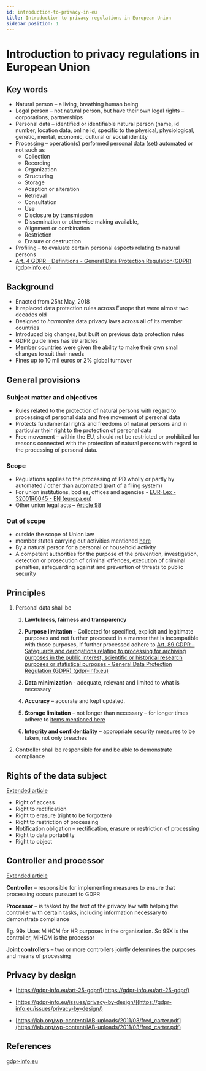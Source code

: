 ```yaml
---
id: introduction-to-privacy-in-eu
title: Introduction to privacy regulations in European Union
sidebar_position: 1
---
```


# Introduction to privacy regulations in European Union

## Key words

  - Natural person – a living, breathing human being
  - Legal person – not natural person, but have their own legal rights –
    corporations, partnerships
  - Personal data – identified or identifiable natural person (name, id
    number, location data, online id, specific to the physical,
    physiological, genetic, mental, economic, cultural or social
    identity
  - Processing – operation(s) performed personal data (set) automated or
    not such as
      - Collection
      - Recording
      - Organization
      - Structuring
      - Storage
      - Adaption or alteration
      - Retrieval
      - Consultation
      - Use
      - Disclosure by transmission
      - Dissemination or otherwise making available,
      - Alignment or combination
      - Restriction
      - Erasure or destruction
  - Profiling – to evaluate certain personal aspects relating to natural persons
  - [Art. 4 GDPR – Definitions - General Data Protection Regulation(GDPR) (gdpr-info.eu)](https://gdpr-info.eu/art-4-gdpr/)

## Background

  - Enacted from 25ht May, 2018
  - It replaced data protection rules across Europe that were almost two
    decades old
  - Designed to *harmonize* data privacy laws across all of its member
    countries
  - Introduced big changes, but built on previous data protection rules
  - GDPR guide lines has 99 articles
  - Member countries were given the ability to make their own small
    changes to suit their needs
  - Fines up to 10 mil euros or 2% global turnover

## General provisions

### Subject matter and objectives

  - Rules related to the protection of natural persons with regard to
    processing of personal data and free movement of personal data
  - Protects fundamental rights and freedoms of natural persons and in
    particular their right to the protection of personal data
  - Free movement – within the EU, should not be restricted or
    prohibited for reasons connected with the protection of natural
    persons with regard to the processing of personal data.

### Scope

  - Regulations applies to the processing of PD wholly or partly by
    automated / other than automated (part of a filing system)
  - For union institutions, bodies, offices and agencies - [EUR-Lex - 32001R0045 - EN (europa.eu)](https://eur-lex.europa.eu/legal-content/EN/TXT/HTML/?uri=CELEX:32001R0045)
  - Other union legal acts – [Article 98](https://gdpr-info.eu/art-98-gdpr/)

### Out of scope

  - outside the scope of Union law
  - member states carrying out activities mentioned [here](http://eur-lex.europa.eu/legal-content/EN/TXT/HTML/?uri=CELEX:12012M/TXT)
  - By a natural person for a personal or household activity
  - A competent authorities for the purpose of the prevention,
    investigation, detection or prosecution of criminal offences,
    execution of criminal penalties, safeguarding against and prevention
    of threats to public security

## Principles

1.  Personal data shall be
    
    1.  **Lawfulness, fairness and transparency**
    
    2.  **Purpose limitation** - Collected for specified, explicit and
        legitimate purposes and not further processed in a manner that
        is incompatible with those purposes, If further processed adhere
        to [Art. 89 GDPR – Safeguards and derogations relating to processing for archiving purposes in the public interest, scientific or historical research purposes or statistical purposes - General Data Protection Regulation (GDPR) (gdpr-info.eu)](https://gdpr-info.eu/art-89-gdpr/)
    
    3.  **Data minimization** - adequate, relevant and limited to what
        is necessary
    
    4.  **Accuracy** – accurate and kept updated.
    
    5.  **Storage limitation** – not longer than necessary – for longer
        times adhere to [items mentioned here](https://gdpr-info.eu/art-89-gdpr/)
    
    6.  **Integrity and confidentiality** – appropriate security
        measures to be taken, not only breaches

2.  Controller shall be responsible for and be able to demonstrate
    compliance

## Rights of the data subject

[Extended article](https://gdpr-info.eu/chapter-3/)

  - Right of access
  - Right to rectification
  - Right to erasure (right to be forgotten)
  - Right to restriction of processing
  - Notification obligation – rectification, erasure or restriction of
    processing
  - Right to data portability
  - Right to object

## Controller and processor

[Extended article](https://gdpr-info.eu/chapter-4/)

**Controller** – responsible for implementing measures to ensure that
processing occurs pursuant to GDPR

**Processor** – is tasked by the text of the privacy law with helping
the controller with certain tasks, including information necessary to
demonstrate compliance

Eg. 99x Uses MiHCM for HR purposes in the organization. So 99X is the
controller, MiHCM is the processor

**Joint controllers** – two or more controllers jointly determines the
purposes and means of processing

## Privacy by design

  - [https://gdpr-info.eu/art-25-gdpr/](https://gdpr-info.eu/art-25-gdpr/)

  - [https://gdpr-info.eu/issues/privacy-by-design/](https://gdpr-info.eu/issues/privacy-by-design/)

  - [https://iab.org/wp-content/IAB-uploads/2011/03/fred_carter.pdf](https://iab.org/wp-content/IAB-uploads/2011/03/fred_carter.pdf)

## References

[gdpr-info.eu](https://gdpr-info.eu/)
